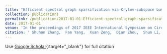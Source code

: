 ```yaml
---
title: "Efficient spectral graph sparsification via Krylov-subspace based spectral perturbation analysis"
collection: publications
permalink: /publication/2017-01-01-Efficient-spectral-graph-sparsification-via-Krylov-subspace-based-spectral-perturbation-analysis
date: 2017-01-01
venue: 'In the proceedings of 2017 IEEE International Symposium on Circuits and Systems (ISCAS)'
citation: ' Shuhan Zhang,  Fan Yang,  Xuan Zeng,  Dian Zhou,  Shun Li,  Xiangdong Hu, &quot;Efficient spectral graph sparsification via Krylov-subspace based spectral perturbation analysis.&quot; In the proceedings of 2017 IEEE International Symposium on Circuits and Systems (ISCAS), 2017.'
---
```

Use [Google Scholar](https://scholar.google.com/scholar?q=Efficient+spectral+graph+sparsification+via+Krylov+subspace+based+spectral+perturbation+analysis){:target="_blank"} for full citation